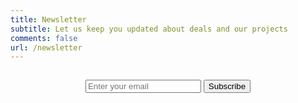 ```yaml
---
title: Newsletter
subtitle: Let us keep you updated about deals and our projects
comments: false
url: /newsletter
---
```


<form style="padding:15px;text-align:center;" action="https://tinyletter.com/ldrrp" method="post" target="popupwindow" onsubmit="window.open('https://tinyletter.com/ldrrp', 'popupwindow', 'scrollbars=yes,width=800,height=600');return true">

<div class="col-md-6 col-md-offset-3">
    <div class="input-group">
        <input type="hidden" value="1" name="embed"/>
        <input type="email" class="form-control" placeholder="Enter your email" name="email">
        <span class="input-group-btn">
        <button class="btn btn-theme" type="submit">Subscribe</button>
        </span>
    </div>
</div>

</form>
        
<br><br>